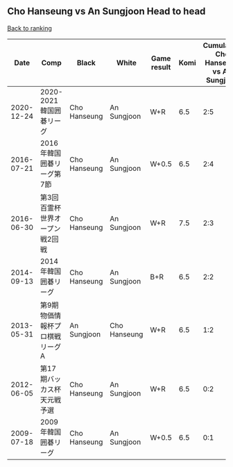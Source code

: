 ## Cho Hanseung vs An Sungjoon Head to head

[Back to ranking](../../index.md)




| **Date** | **Comp** | **Black** | **White** | **Game result** | **Komi** | **Cumulative Cho Hanseung vs An Sungjoon** | **Cho Hanseung streak** | **An Sungjoon streak** | 
| --- | --- | --- | --- | --- | --- | --- | --- | --- |
| 2020-12-24 | 2020-2021韓国囲碁リーグ | Cho Hanseung | An Sungjoon | W+R | 6.5 | 2:5 | 0 | 3 | 
| 2016-07-21 | 2016年韓国囲碁リーグ第7節 | Cho Hanseung | An Sungjoon | W+0.5 | 6.5 | 2:4 | 0 | 2 | 
| 2016-06-30 | 第3回百霊杯世界オープン戦2回戦 | Cho Hanseung | An Sungjoon | W+R | 7.5 | 2:3 | 0 | 1 | 
| 2014-09-13 | 2014年韓国囲碁リーグ | Cho Hanseung | An Sungjoon | B+R | 6.5 | 2:2 | 2 | 0 | 
| 2013-05-31 | 第9期物価情報杯プロ棋戦リーグA | An Sungjoon | Cho Hanseung | W+R | 6.5 | 1:2 | 1 | 0 | 
| 2012-06-05 | 第17期バッカス杯天元戦予選 | Cho Hanseung | An Sungjoon | W+R | 6.5 | 0:2 | 0 | 2 | 
| 2009-07-18 | 2009年韓国囲碁リーグ | Cho Hanseung | An Sungjoon | W+0.5 | 6.5 | 0:1 | 0 | 1 |




